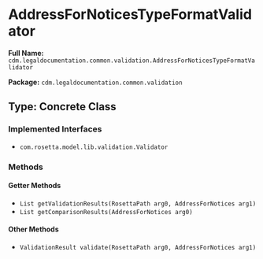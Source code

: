 # AddressForNoticesTypeFormatValidator

**Full Name:** `cdm.legaldocumentation.common.validation.AddressForNoticesTypeFormatValidator`

**Package:** `cdm.legaldocumentation.common.validation`

## Type: Concrete Class

### Implemented Interfaces

- `com.rosetta.model.lib.validation.Validator`

### Methods

#### Getter Methods

- `List getValidationResults(RosettaPath arg0, AddressForNotices arg1)`
- `List getComparisonResults(AddressForNotices arg0)`

#### Other Methods

- `ValidationResult validate(RosettaPath arg0, AddressForNotices arg1)`

